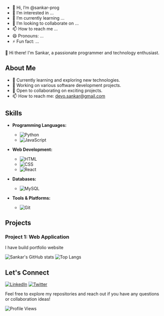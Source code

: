 - 👋 Hi, I’m @sankar-prog
- 👀 I’m interested in ...
- 🌱 I’m currently learning ...
- 💞️ I’m looking to collaborate on ...
- 📫 How to reach me ...
- 😄 Pronouns: ...
- ⚡ Fun fact: ...

👋 Hi there! I'm Sankar, a passionate programmer and technology enthusiast.

## About Me

- 🌱 Currently learning and exploring new technologies.
- 💼 Working on various software development projects.
- 🤝 Open to collaborating on exciting projects.
- 📫 How to reach me: devo.sankar@gmail.com

## Skills

- **Programming Languages:** 
  - ![Python](https://img.shields.io/badge/-Python-3776AB?style=flat&logo=python&logoColor=white)
  - ![JavaScript](https://img.shields.io/badge/-JavaScript-F7DF1E?style=flat&logo=javascript&logoColor=black)

- **Web Development:** 
  - ![HTML](https://img.shields.io/badge/-HTML5-E34F26?style=flat&logo=html5&logoColor=white)
  - ![CSS](https://img.shields.io/badge/-CSS3-1572B6?style=flat&logo=css3&logoColor=white)
  - ![React](https://img.shields.io/badge/-React-61DAFB?style=flat&logo=react&logoColor=black) 

- **Databases:** 
  - ![MySQL](https://img.shields.io/badge/-MySQL-4479A1?style=flat&logo=mysql&logoColor=white)
  
- **Tools & Platforms:** 
  - ![Git](https://img.shields.io/badge/-Git-F05032?style=flat&logo=git&logoColor=white)
  
## Projects

### Project 1: Web Application
I have build portfolio website


![Sankar's GitHub stats](https://github-readme-stats.vercel.app/api?username=sankar-prog&show_icons=true&theme=radical)
![Top Langs](https://github-readme-stats.vercel.app/api/top-langs/?username=sankar-prog&layout=compact&theme=radical)

## Let's Connect

[![LinkedIn](https://img.shields.io/badge/-LinkedIn-0077B5?style=flat&logo=linkedin&logoColor=white)](https://www.linkedin.com/in/sankar-prog)
[![Twitter](https://img.shields.io/badge/-Twitter-1DA1F2?style=flat&logo=twitter&logoColor=white)](https://twitter.com/sankar_prog)

Feel free to explore my repositories and reach out if you have any questions or collaboration ideas!

![Profile Views](https://komarev.com/ghpvc/?username=sankar-prog&color=blue)
